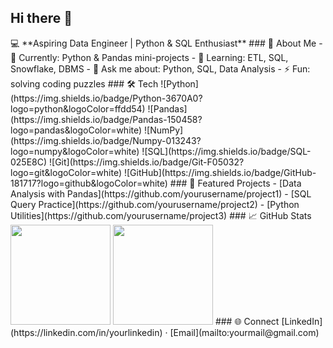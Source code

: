 ## Hi there 👋

<!--
**JayeshPatilG/JayeshPatilG** is a ✨ _special_ ✨ repository because its `README.md` (this file) appears on your GitHub profile.
#Hi there, I'm Jay 👋
--!>

💻 **Aspiring Data Engineer | Python & SQL Enthusiast**

### 🚀 About Me
- 🔭 Currently: Python & Pandas mini-projects
- 🌱 Learning: ETL, SQL, Snowflake, DBMS
- 💬 Ask me about: Python, SQL, Data Analysis
- ⚡ Fun: solving coding puzzles

### 🛠️ Tech
![Python](https://img.shields.io/badge/Python-3670A0?logo=python&logoColor=ffdd54)
![Pandas](https://img.shields.io/badge/Pandas-150458?logo=pandas&logoColor=white)
![NumPy](https://img.shields.io/badge/Numpy-013243?logo=numpy&logoColor=white)
![SQL](https://img.shields.io/badge/SQL-025E8C)
![Git](https://img.shields.io/badge/Git-F05032?logo=git&logoColor=white)
![GitHub](https://img.shields.io/badge/GitHub-181717?logo=github&logoColor=white)

### 📌 Featured Projects
- [Data Analysis with Pandas](https://github.com/yourusername/project1)
- [SQL Query Practice](https://github.com/yourusername/project2)
- [Python Utilities](https://github.com/yourusername/project3)

### 📈 GitHub Stats
<img src="https://github-readme-stats.vercel.app/api?username=yourusername&show_icons=true" height="160">
<img src="https://github-readme-stats.vercel.app/api/top-langs/?username=yourusername&layout=compact" height="160">

### 🌐 Connect
[LinkedIn](https://linkedin.com/in/yourlinkedin) · [Email](mailto:yourmail@gmail.com)

